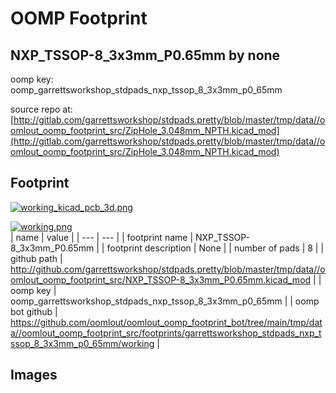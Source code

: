 # OOMP Footprint  
## NXP_TSSOP-8_3x3mm_P0.65mm  by none  
  
oomp key: oomp_garrettsworkshop_stdpads_nxp_tssop_8_3x3mm_p0_65mm  
  
source repo at: [http://gitlab.com/garrettsworkshop/stdpads.pretty/blob/master/tmp/data//oomlout_oomp_footprint_src/ZipHole_3.048mm_NPTH.kicad_mod](http://gitlab.com/garrettsworkshop/stdpads.pretty/blob/master/tmp/data//oomlout_oomp_footprint_src/ZipHole_3.048mm_NPTH.kicad_mod)  
## Footprint  
  
[![working_kicad_pcb_3d.png](working_kicad_pcb_3d_600.png)](working_kicad_pcb_3d.png)  
  
[![working.png](working_600.png)](working.png)  
| name | value | 
| --- | --- | 
| footprint name | NXP_TSSOP-8_3x3mm_P0.65mm | 
| footprint description | None | 
| number of pads | 8 | 
| github path | http://github.com/garrettsworkshop/stdpads.pretty/blob/master/tmp/data//oomlout_oomp_footprint_src/NXP_TSSOP-8_3x3mm_P0.65mm.kicad_mod | 
| oomp key | oomp_garrettsworkshop_stdpads_nxp_tssop_8_3x3mm_p0_65mm | 
| oomp bot github | https://github.com/oomlout/oomlout_oomp_footprint_bot/tree/main/tmp/data//oomlout_oomp_footprint_src/footprints/garrettsworkshop_stdpads_nxp_tssop_8_3x3mm_p0_65mm/working | 
## Images  
